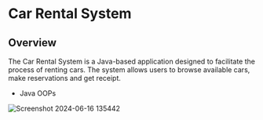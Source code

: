 # Car Rental System

## Overview

The Car Rental System is a Java-based application designed to facilitate the process of renting cars. The system allows users to browse available cars, make reservations and get receipt.

- Java OOPs

![Screenshot 2024-06-16 135442](https://github.com/and-anurag/drive_a_car_rental_system/assets/142401144/19da77a8-6495-48ad-b987-7ff47d29cd74)
